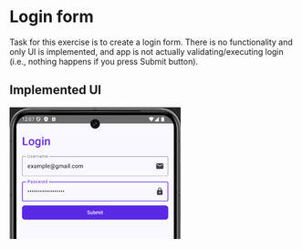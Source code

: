 # Login form

Task for this exercise is to create a login form.
There is no functionality and only UI is implemented, and app is not actually validating/executing login (i.e., nothing happens if you press Submit button).

## Implemented UI

<img src="implemented_ui.png" alt="User Interface Main View" width="300"/>